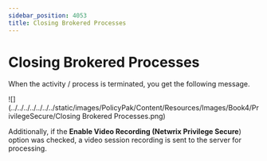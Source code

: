 ```yaml
---
sidebar_position: 4053
title: Closing Brokered Processes
---
```


# Closing Brokered Processes

When the activity / process is terminated, you get the following message.

![](../../../../../../../static/images/PolicyPak/Content/Resources/Images/Book4/PrivilegeSecure/Closing Brokered Processes.png)

Additionally, if the **Enable Video Recording (Netwrix Privilege Secure**) option was checked, a video session recording is sent to the server for processing.